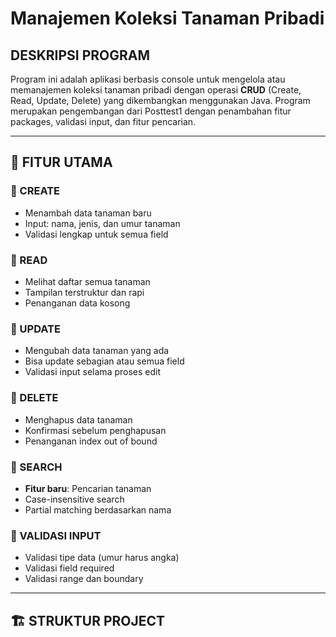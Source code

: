 # Manajemen Koleksi Tanaman Pribadi

## DESKRIPSI PROGRAM
Program ini adalah aplikasi berbasis console untuk mengelola atau memanajemen koleksi tanaman pribadi dengan operasi **CRUD** (Create, Read, Update, Delete) yang dikembangkan menggunakan Java. Program merupakan pengembangan dari Posttest1 dengan penambahan fitur packages, validasi input, dan fitur pencarian.

---

## 🎯 FITUR UTAMA

### 🔹 CREATE
- Menambah data tanaman baru
- Input: nama, jenis, dan umur tanaman
- Validasi lengkap untuk semua field

### 🔹 READ  
- Melihat daftar semua tanaman
- Tampilan terstruktur dan rapi
- Penanganan data kosong

### 🔹 UPDATE
- Mengubah data tanaman yang ada
- Bisa update sebagian atau semua field
- Validasi input selama proses edit

### 🔹 DELETE
- Menghapus data tanaman
- Konfirmasi sebelum penghapusan
- Penanganan index out of bound

### 🔹 SEARCH
- **Fitur baru**: Pencarian tanaman
- Case-insensitive search
- Partial matching berdasarkan nama

### 🔹 VALIDASI INPUT
- Validasi tipe data (umur harus angka)
- Validasi field required
- Validasi range dan boundary

---

## 🏗️ STRUKTUR PROJECT
